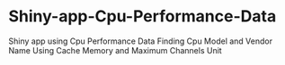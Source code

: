 # Shiny-app-Cpu-Performance-Data
Shiny app using Cpu Performance Data
Finding Cpu Model and Vendor Name Using Cache Memory and Maximum Channels Unit
